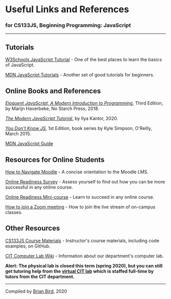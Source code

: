 # Useful Links and References

### for CS133JS, Beginning Programming: JavaScript

------



## Tutorials

[W3Schools JavaScript Tutorial](https://www.w3schools.com/js/DEFAULT.asp) - One of the best places to learn the basics of JavaScript.

[MDN JavaScript Tutorials](https://developer.mozilla.org/en-US/docs/Learn/JavaScript) - Another set of good tutorials for beginners.



## Online Books and References

[*Eloquent JavaScript, A Modern Introduction to Programming*](http://eloquentjavascript.net/), Third Edition, by Marijn Haverbeke, No Starch Press, 2018.

*[The Modern JavaScript Tutorial](https://javascript.info/)*, by Ilya Kantor, 2020.

*[You Don't Know JS](https://github.com/getify/You-Dont-Know-JS/blob/1st-ed/README.md)*, 1st Edition, book series by Kyle Simpson,  O'Reilly, March 2015.

[MDN JavaScript Guide](https://developer.mozilla.org/en-US/docs/Web/JavaScript/Guide)



## Resources for Online Students

[How to Navigate Moodle](http://bit.ly/LCC-MoodleNav) - A concise orientation to the Moodle LMS.

[Online Readiness Survey](http://bit.ly/LCC-Ready) - Assess yourself to find out how you can be more successful in any online course.

[Online Readiness Mini-course](https://classes.lanecc.edu/course/view.php?id=93673) - Learn to succeed in any online course.

[How to join a Zoom meeting](https://support.zoom.us/hc/en-us/articles/201362193-How-Do-I-Join-A-Meeting-) - How to join the live stream of on-campus classes.



## Other Resources

[CS133JS Course Materials](https://github.com/LCC-CIT/CS133JS-CourseMaterials/) - Instructor's course materials, including code examples, on GitHub.

[CIT Computer Lab Wiki](http://nlms.lanecc.edu/wiki/doku.php?id=start) - Information about our department's computer lab. 

**Alert: The physical lab is closed this term (spring 2020), but you can still get tutoring help from the [virtual CIT lab](https://lcc-cit.github.io/CS133JS-CourseMaterials/OnlineCITLabProcedures.html) which is staffed full-time by tutors from the CIT department.**

------



Compiled by [Brian Bird](https://profbird.online), 2020